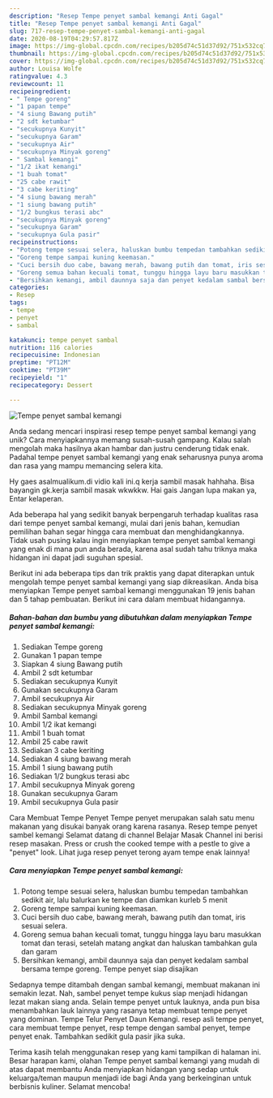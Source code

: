 ```yaml
---
description: "Resep Tempe penyet sambal kemangi Anti Gagal"
title: "Resep Tempe penyet sambal kemangi Anti Gagal"
slug: 717-resep-tempe-penyet-sambal-kemangi-anti-gagal
date: 2020-08-19T04:29:57.817Z
image: https://img-global.cpcdn.com/recipes/b205d74c51d37d92/751x532cq70/tempe-penyet-sambal-kemangi-foto-resep-utama.jpg
thumbnail: https://img-global.cpcdn.com/recipes/b205d74c51d37d92/751x532cq70/tempe-penyet-sambal-kemangi-foto-resep-utama.jpg
cover: https://img-global.cpcdn.com/recipes/b205d74c51d37d92/751x532cq70/tempe-penyet-sambal-kemangi-foto-resep-utama.jpg
author: Louisa Wolfe
ratingvalue: 4.3
reviewcount: 11
recipeingredient:
- " Tempe goreng"
- "1 papan tempe"
- "4 siung Bawang putih"
- "2 sdt ketumbar"
- "secukupnya Kunyit"
- "secukupnya Garam"
- "secukupnya Air"
- "secukupnya Minyak goreng"
- " Sambal kemangi"
- "1/2 ikat kemangi"
- "1 buah tomat"
- "25 cabe rawit"
- "3 cabe keriting"
- "4 siung bawang merah"
- "1 siung bawang putih"
- "1/2 bungkus terasi abc"
- "secukupnya Minyak goreng"
- "secukupnya Garam"
- "secukupnya Gula pasir"
recipeinstructions:
- "Potong tempe sesuai selera, haluskan bumbu tempedan tambahkan sedikit air, lalu balurkan ke tempe dan diamkan kurleb 5 menit"
- "Goreng tempe sampai kuning keemasan."
- "Cuci bersih duo cabe, bawang merah, bawang putih dan tomat, iris sesuai selera."
- "Goreng semua bahan kecuali tomat, tunggu hingga layu baru masukkan tomat dan terasi, setelah matang angkat dan haluskan tambahkan gula dan garam"
- "Bersihkan kemangi, ambil daunnya saja dan penyet kedalam sambal bersama tempe goreng. Tempe penyet siap disajikan"
categories:
- Resep
tags:
- tempe
- penyet
- sambal

katakunci: tempe penyet sambal 
nutrition: 116 calories
recipecuisine: Indonesian
preptime: "PT12M"
cooktime: "PT39M"
recipeyield: "1"
recipecategory: Dessert

---
```



![Tempe penyet sambal kemangi](https://img-global.cpcdn.com/recipes/b205d74c51d37d92/751x532cq70/tempe-penyet-sambal-kemangi-foto-resep-utama.jpg)

Anda sedang mencari inspirasi resep tempe penyet sambal kemangi yang unik? Cara menyiapkannya memang susah-susah gampang. Kalau salah mengolah maka hasilnya akan hambar dan justru cenderung tidak enak. Padahal tempe penyet sambal kemangi yang enak seharusnya punya aroma dan rasa yang mampu memancing selera kita.

Hy gaes asalmualikum.di vidio kali ini.q kerja sambil masak hahhaha. Bisa bayangin gk.kerja sambil masak wkwkkw. Hai gais Jangan lupa makan ya, Entar kelaperan.

Ada beberapa hal yang sedikit banyak berpengaruh terhadap kualitas rasa dari tempe penyet sambal kemangi, mulai dari jenis bahan, kemudian pemilihan bahan segar hingga cara membuat dan menghidangkannya. Tidak usah pusing kalau ingin menyiapkan tempe penyet sambal kemangi yang enak di mana pun anda berada, karena asal sudah tahu triknya maka hidangan ini dapat jadi suguhan spesial.


Berikut ini ada beberapa tips dan trik praktis yang dapat diterapkan untuk mengolah tempe penyet sambal kemangi yang siap dikreasikan. Anda bisa menyiapkan Tempe penyet sambal kemangi menggunakan 19 jenis bahan dan 5 tahap pembuatan. Berikut ini cara dalam membuat hidangannya.

<!--inarticleads1-->

##### Bahan-bahan dan bumbu yang dibutuhkan dalam menyiapkan Tempe penyet sambal kemangi:

1. Sediakan  Tempe goreng
1. Gunakan 1 papan tempe
1. Siapkan 4 siung Bawang putih
1. Ambil 2 sdt ketumbar
1. Sediakan secukupnya Kunyit
1. Gunakan secukupnya Garam
1. Ambil secukupnya Air
1. Sediakan secukupnya Minyak goreng
1. Ambil  Sambal kemangi
1. Ambil 1/2 ikat kemangi
1. Ambil 1 buah tomat
1. Ambil 25 cabe rawit
1. Sediakan 3 cabe keriting
1. Sediakan 4 siung bawang merah
1. Ambil 1 siung bawang putih
1. Sediakan 1/2 bungkus terasi abc
1. Ambil secukupnya Minyak goreng
1. Gunakan secukupnya Garam
1. Ambil secukupnya Gula pasir


Cara Membuat Tempe Penyet Tempe penyet merupakan salah satu menu makanan yang disukai banyak orang karena rasanya. Resep tempe penyet sambel kemangi Selamat datang di channel Belajar Masak Channel ini berisi resep masakan. Press or crush the cooked tempe with a pestle to give a &#34;penyet&#34; look. Lihat juga resep penyet terong ayam tempe enak lainnya! 

<!--inarticleads2-->

##### Cara menyiapkan Tempe penyet sambal kemangi:

1. Potong tempe sesuai selera, haluskan bumbu tempedan tambahkan sedikit air, lalu balurkan ke tempe dan diamkan kurleb 5 menit
1. Goreng tempe sampai kuning keemasan.
1. Cuci bersih duo cabe, bawang merah, bawang putih dan tomat, iris sesuai selera.
1. Goreng semua bahan kecuali tomat, tunggu hingga layu baru masukkan tomat dan terasi, setelah matang angkat dan haluskan tambahkan gula dan garam
1. Bersihkan kemangi, ambil daunnya saja dan penyet kedalam sambal bersama tempe goreng. Tempe penyet siap disajikan


Sedapnya tempe ditambah dengan sambal kemangi, membuat makanan ini semakin lezat. Nah, sambel penyet tempe kukus siap menjadi hidangan lezat makan siang anda. Selain tempe penyet untuk lauknya, anda pun bisa menambahkan lauk lainnya yang rasanya tetap membuat tempe penyet yang dominan. Tempe Telur Penyet Daun Kemangi. resep asli tempe penyet, cara membuat tempe penyet, resp tempe dengan sambal penyet, tempe penyet enak. Tambahkan sedikit gula pasir jika suka. 

Terima kasih telah menggunakan resep yang kami tampilkan di halaman ini. Besar harapan kami, olahan Tempe penyet sambal kemangi yang mudah di atas dapat membantu Anda menyiapkan hidangan yang sedap untuk keluarga/teman maupun menjadi ide bagi Anda yang berkeinginan untuk berbisnis kuliner. Selamat mencoba!
